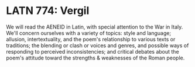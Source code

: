# LATN 774: Vergil

We will read the AENEID in Latin, with special attention to the War in Italy. We'll concern ourselves with a variety of topics: style and language; allusion, intertextuality, and the poem's relationship to various texts or traditions; the blending or clash or voices and genres, and possible ways of responding to perceived inconsistencies; and critical debates about the poem's attitude toward the strengths & weaknesses of the Roman people.